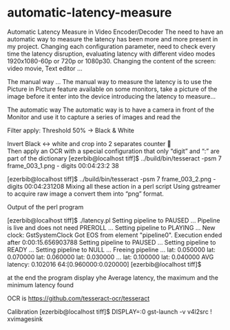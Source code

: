 # automatic-latency-measure

Automatic Latency Measure in Video Encoder/Decoder
The need to have an automatic way to measure the latency has been more and more present in my project. Changing each configuration parameter, need to check every time the latency disruption, evaluating latency with different video modes 1920x1080-60p or 720p or 1080p30. Changing the content of the screen: video movie, Text editor …
 
The manual way …
The manual way to measure the latency is to use the Picture in Picture feature available on some monitors, take a picture of the image before it enter into the device introducing the latency to measure…
                                                  

The automatic way 
The automatic way is to have a camera in front of the Monitor and use it to capture a series of images and read the
 
Filter apply: Threshold 50% -> Black & White
 
Invert Black <-> white and crop into 2  separates counter
                
Then apply an OCR with a special configuration that only “digit” and “:” are part of the dictionary
[ezerbib@localhost tiff]$     ../build/bin/tesseract  -psm 7 frame_003_1.png - digits
00:04:23:2 38

[ezerbib@localhost tiff]$     ../build/bin/tesseract  -psm 7 frame_003_2.png - digits
00:04:231208
Mixing all these action in a perl script
Using gstreamer to acquire raw image a convert them into “png” format.
 
 
Output of the perl program

[ezerbib@localhost tiff]$ ./latency.pl 
Setting pipeline to PAUSED ...
Pipeline is live and does not need PREROLL ...
Setting pipeline to PLAYING ...
New clock: GstSystemClock
Got EOS from element "pipeline0".
Execution ended after 0:00:15.656903788
Setting pipeline to PAUSED ...
Setting pipeline to READY ...
Setting pipeline to NULL ...
Freeing pipeline ...
lat: 0.050000
lat: 0.070000
lat: 0.060000
lat: 0.030000
…
lat: 0.100000
lat: 0.040000
AVG latency: 0.102016 64:[0.960000:0.020000]
[ezerbib@localhost tiff]$

at the end the program display yhe Average latency, the maximum and the minimum latency found


OCR is 
https://github.com/tesseract-ocr/tesseract


Calibration
[ezerbib@localhost tiff]$ DISPLAY=:0 gst-launch -v v4l2src   ! xvimagesink 
